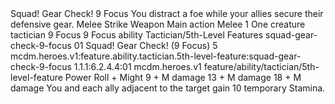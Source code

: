 <ability>
  <name>Squad! Gear Check!</name>
  <cost>9 Focus</cost>
  <flavor>You distract a foe while your allies secure their defensive gear.</flavor>
  <keywords>
    <keyword>Melee</keyword>
    <keyword>Strike</keyword>
    <keyword>Weapon</keyword>
  </keywords>
  <type>Main action</type>
  <distance>Melee 1</distance>
  <target>One creature</target>
  <metadata>
    <class>tactician</class>
    <cost>9 Focus</cost>
    <cost_amount>9</cost_amount>
    <cost_resource>Focus</cost_resource>
    <feature_type>ability</feature_type>
    <file_dpath>Tactician/5th-Level Features</file_dpath>
    <item_id>squad-gear-check-9-focus</item_id>
    <item_index>01</item_index>
    <item_name>Squad! Gear Check! (9 Focus)</item_name>
    <level>5</level>
    <scc>mcdm.heroes.v1:feature.ability.tactician.5th-level-feature:squad-gear-check-9-focus</scc>
    <scdc>1.1.1:6.2.4.4:01</scdc>
    <source>mcdm.heroes.v1</source>
    <type>feature/ability/tactician/5th-level-feature</type>
  </metadata>
  <effects>
    <effect type="roll">
      <roll>Power Roll + Might</roll>
      <t1>9 + M damage</t1>
      <t2>13 + M damage</t2>
      <t3>18 + M damage</t3>
    </effect>
    <effect type="mundane">You and each ally adjacent to the target gain 10 temporary Stamina.</effect>
  </effects>
</ability>
